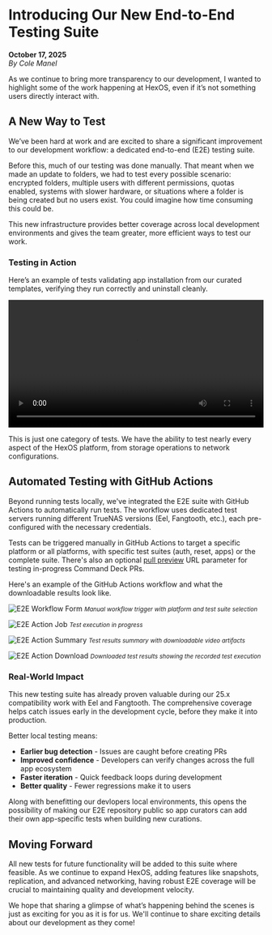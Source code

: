 # Introducing Our New End-to-End Testing Suite

**October 17, 2025**  
*By Cole Manel*

As we continue to bring more transparency to our development, I wanted to highlight some of the work happening at HexOS, even if it’s not something users directly interact with.

## A New Way to Test

We’ve been hard at work and are excited to share a significant improvement to our development workflow: a dedicated end-to-end (E2E) testing suite.  

Before this, much of our testing was done manually. That meant when we made an update to folders, we had to test every possible scenario: encrypted folders, multiple users with different permissions, quotas enabled, systems with slower hardware, or situations where a folder is being created but no users exist. You could imagine how time consuming this could be.  

This new infrastructure provides better coverage across local development environments and gives the team greater, more efficient ways to test our work. 

### Testing in Action

Here’s an example of tests validating app installation from our curated templates, verifying they run correctly and uninstall cleanly.  

<video controls style="width: 100%; max-width: 800px;">
  <source src="/assets/videos/e2e-install-test.mov" type="video/mp4">
  Your browser does not support the video tag.
</video>

This is just one category of tests.
We have the ability to test nearly every aspect of the HexOS platform, from storage operations to network configurations.

## Automated Testing with GitHub Actions

Beyond running tests locally, we've integrated the E2E suite with GitHub Actions to automatically run tests. The workflow uses dedicated test servers running different TrueNAS versions (Eel, Fangtooth, etc.), each pre-configured with the necessary credentials.

Tests can be triggered manually in GitHub Actions to target a specific platform or all platforms, with specific test suites (auth, reset, apps) or the complete suite. There's also an optional [pull preview](/community/how-to-contribute/#preview-your-changes-with-pullpreview) URL parameter for testing in-progress Command Deck PRs.

Here's an example of the GitHub Actions workflow and what the downloadable results look like.

![E2E Workflow Form](/assets/screenshots/e2e-workflow-form.png)
<small>*Manual workflow trigger with platform and test suite selection*</small>

![E2E Action Job](/assets/screenshots/e2e-action-job.png)
<small>*Test execution in progress*</small>

![E2E Action Summary](/assets/screenshots/e2e-action-summary.png)
<small>*Test results summary with downloadable video artifacts*</small>

![E2E Action Download](/assets/screenshots/e2e-action-download.png)
<small>*Downloaded test results showing the recorded test execution*</small>

### Real-World Impact

This new testing suite has already proven valuable during our 25.x compatibility work with Eel and Fangtooth. The comprehensive coverage helps catch issues early in the development cycle, before they make it into production.

Better local testing means:
- **Earlier bug detection** - Issues are caught before creating PRs  
- **Improved confidence** - Developers can verify changes across the full app ecosystem  
- **Faster iteration** - Quick feedback loops during development  
- **Better quality** - Fewer regressions make it to users  

Along with benefitting our devlopers local environments, this opens the possibility of making our E2E repository public so app curators can add their own app-specific tests when building new curations.

## Moving Forward

All new tests for future functionality will be added to this suite where feasible. As we continue to expand HexOS, adding features like snapshots, replication, and advanced networking, having robust E2E coverage will be crucial to maintaining quality and development velocity.

We hope that sharing a glimpse of what’s happening behind the scenes is just as exciting for you as it is for us. We'll continue to share exciting details about our development as they come!
